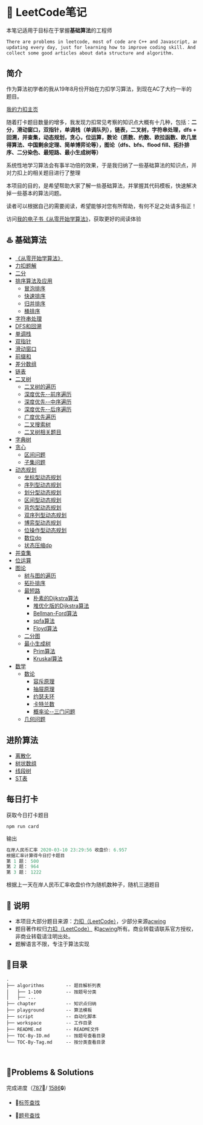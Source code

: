 # 📓 LeetCode笔记

本笔记适用于目标在于掌握**基础算法**的工程师

```bash
There are problems in leetcode, most of code are C++ and Javascript, and I will keep
updating every day, just for learning how to improve coding skill. And I will also
collect some good articles about data structure and algorithm.
```

## 简介

作为算法初学者的我从19年8月份开始在力扣学习算法，到现在AC了大约一半的题目。

[我的力扣主页](https://leetcode-cn.com/u/muyids/)

随着打卡题目数量的增多，我发现力扣常见考察的知识点大概有十几种，包括：**二分，滑动窗口，双指针，单调栈（单调队列），链表，二叉树，字符串处理，dfs + 回溯，并查集，动态规划，贪心，位运算，数论（质数、约数、欧拉函数、欧几里得算法、中国剩余定理、简单博弈论等），图论（dfs、bfs、flood fill、拓扑排序、二分染色、最短路、最小生成树等）**

系统性地学习算法会有事半功倍的效果，于是我归纳了一些基础算法的知识点，并对力扣上的相关题目进行了整理

本项目的目的，是希望帮助大家了解一些基础算法，并掌握其代码模板，快速解决掉一些基本的算法问题。

读者可以根据自己的需要阅读，希望能够对您有所帮助，有何不足之处请多指正！

访问[我的电子书《从零开始学算法》](https://muyids.github.io/simple-algorithm/)，获取更好的阅读体验

## ♨️ 基础算法

* [《从零开始学算法》](https://muyids.github.io/simple-algorithm/)
* [力扣题解](./questions.md)
* [二分](https://muyids.github.io/simple-algorithm/chapter/二分.html)
* [排序算法及应用](https://muyids.github.io/simple-algorithm/chapter/sort/排序.html)
  * [冒泡排序](https://muyids.github.io/simple-algorithm/chapter/sort/冒泡.html)
  * [快速排序](https://muyids.github.io/simple-algorithm/chapter/sort/快排.html)
  * [归并排序](https://muyids.github.io/simple-algorithm/chapter/sort/归并.html)
  * [桶排序](https://muyids.github.io/simple-algorithm/chapter/sort/桶排序.html)
* [字符串处理](https://muyids.github.io/simple-algorithm/chapter/字符串处理.html)
* [DFS和回溯](https://muyids.github.io/simple-algorithm/chapter/DFS和回溯.html)
* [单调栈](https://muyids.github.io/simple-algorithm/chapter/单调栈.html)
* [双指针](https://muyids.github.io/simple-algorithm/chapter/双指针.html)
* [滑动窗口](https://muyids.github.io/simple-algorithm/chapter/滑动窗口.html)
* [前缀和](https://muyids.github.io/simple-algorithm/chapter/前缀和.html)
* [差分数组](https://muyids.github.io/simple-algorithm/chapter/差分数组.html)
* [链表](https://muyids.github.io/simple-algorithm/chapter/链表.html)
* [二叉树](https://muyids.github.io/simple-algorithm/chapter/binary-tree/二叉树.html)
  * [二叉树的遍历](https://muyids.github.io/simple-algorithm/chapter/binary-tree/二叉树的遍历.html)
  * [深度优先--前序遍历](https://muyids.github.io/simple-algorithm/chapter/binary-tree/深度优先--前序遍历.html)
  * [深度优先--中序遍历](https://muyids.github.io/simple-algorithm/chapter/binary-tree/深度优先--中序遍历.html)
  * [深度优先--后序遍历](https://muyids.github.io/simple-algorithm/chapter/binary-tree/深度优先--后序遍历.html)
  * [广度优先遍历](https://muyids.github.io/simple-algorithm/chapter/binary-tree/广度优先遍历.html)
  * [二叉搜索树](https://muyids.github.io/simple-algorithm/chapter/binary-tree/二叉搜索树.html)
  * [二叉树相关题目](https://muyids.github.io/simple-algorithm/chapter/binary-tree/练习题目.html)
* [字典树](https://muyids.github.io/simple-algorithm/chapter/字典树.html)
* [贪心](https://muyids.github.io/simple-algorithm/chapter/greedy/贪心.html)
  * [区间问题](https://muyids.github.io/simple-algorithm/chapter/greedy/区间问题.html)
  * [子集问题](https://muyids.github.io/simple-algorithm/chapter/greedy/子集问题.html)
* [动态规划](https://muyids.github.io/simple-algorithm/chapter/dp/动态规划.html)
  * [坐标型动态规划](https://muyids.github.io/simple-algorithm/chapter/dp/坐标型动态规划.html)
  * [序列型动态规划](https://muyids.github.io/simple-algorithm/chapter/dp/序列型动态规划.html)
  * [划分型动态规划](https://muyids.github.io/simple-algorithm/chapter/dp/划分型动态规划.html)
  * [区间型动态规划](https://muyids.github.io/simple-algorithm/chapter/dp/区间型动态规划.html)
  * [背包型动态规划](https://muyids.github.io/simple-algorithm/chapter/dp/背包型动态规划.html)
  * [双序列型动态规划](https://muyids.github.io/simple-algorithm/chapter/dp/双序列型动态规划.html)
  * [博弈型动态规划](https://muyids.github.io/simple-algorithm/chapter/dp/博弈型动态规划.html)
  * [位操作型动态规划](https://muyids.github.io/simple-algorithm/chapter/dp/位操作型动态规划.html)
  * [数位dp](https://muyids.github.io/simple-algorithm/chapter/dp/数位dp.html)
  * [状态压缩dp](https://muyids.github.io/simple-algorithm/chapter/dp/状态压缩dp.html)
* [并查集](https://muyids.github.io/simple-algorithm/chapter/并查集.html)
* [位运算](https://muyids.github.io/simple-algorithm/chapter/位运算.html)
* [图论](https://muyids.github.io/simple-algorithm/chapter/graph/图论.html)
  * [树与图的遍历](https://muyids.github.io/simple-algorithm/chapter/graph/树与图的遍历.html)
  * [拓扑排序](https://muyids.github.io/simple-algorithm/chapter/graph/拓扑排序.html)
  * [最短路](https://muyids.github.io/simple-algorithm/chapter/graph/最短路.html)
    * [朴素的Dijkstra算法](https://muyids.github.io/simple-algorithm/chapter/graph/朴素的Dijkstra算法.html)
    * [堆优化版的Dijkstra算法](https://muyids.github.io/simple-algorithm/chapter/graph/堆优化版的Dijkstra算法.html)
    * [Bellman-Ford算法](https://muyids.github.io/simple-algorithm/chapter/graph/Bellman-Ford算法.html)
    * [spfa算法](https://muyids.github.io/simple-algorithm/chapter/graph/spfa算法.html)
    * [Floyd算法](https://muyids.github.io/simple-algorithm/chapter/graph/Floyd算法.html)
  * [二分图](https://muyids.github.io/simple-algorithm/chapter/graph/二分图.html)
  * [最小生成树](https://muyids.github.io/simple-algorithm/chapter/graph/最小生成树.html)
    * [Prim算法](https://muyids.github.io/simple-algorithm/chapter/graph/Prim算法.html)
    * [Kruskal算法](https://muyids.github.io/simple-algorithm/chapter/graph/Kruskal算法.html)
* [数学](https://muyids.github.io/simple-algorithm/chapter/math/数学.html)
  * [数论](https://muyids.github.io/simple-algorithm/chapter/math/数论.html)
    * [容斥原理](./chapter/math/容斥原理.md)
    * [抽屉原理](./chapter/math/抽屉原理.md)
    * [约瑟夫环](./chapter/math/约瑟夫环.md)
    * [卡特兰数](./chapter/math/卡特兰数.md)
    * [概率论--三门问题](./chapter/math/三门问题.md)
  * [几何问题](https://muyids.github.io/simple-algorithm/chapter/math/几何问题.html)

## 进阶算法

* [离散化](https://muyids.github.io/simple-algorithm/chapter/离散化.html)
* [树状数组](https://muyids.github.io/simple-algorithm/chapter/树状数组.html)
* [线段树](https://muyids.github.io/simple-algorithm/chapter/线段树.html)
* [ST表](https://muyids.github.io/simple-algorithm/chapter/ST表.html)

## 每日打卡

获取今日打卡题目

```shell
npm run card
```

输出

```cpp
在岸人民币汇率 2020-03-10 23:29:56 收盘价: 6.957
根据汇率计算得今日打卡题目
第 1 题： 500
第 2 题： 964
第 3 题： 1222
```

根据上一天在岸人民币汇率收盘价作为随机数种子，随机三道题目

## 🙉 说明

* 本项目大部分题目来源：[力扣（LeetCode）](https://leetcode-cn.com)，少部分来源[acwing](https://www.acwing.com/)
* 题目著作权归[力扣（LeetCode）](https://leetcode-cn.com) 和[acwing](https://www.acwing.com/)所有。商业转载请联系官方授权，非商业转载请注明出处。
* 题解语言不限，专注于算法实现

## 🌲目录

```tree
.
├── algorithms        -- 题目解析列表
│   ├── 1-100         -- 按题号分类
│   ├── ...
├── chapter           -- 知识点归纳
├── playground        -- 算法模板
├── script            -- 自动化脚本
├── workspace         -- 工作目录
├── README.md         -- README文件
├── TOC-By-ID.md      -- 按题号查看目录
└── TOC-By-Tag.md     -- 按分类查看目录
```

&nbsp;


## 🔐Problems & Solutions

完成进度（[787](./TOC-By-ID.md)🔑/ [1586](https://leetcode-cn.com/problemset/all/)🔒) 



- 🔗[标签查找](./TOC-By-Tag.md)

- 🔗[题号查找](./TOC-By-ID.md)


